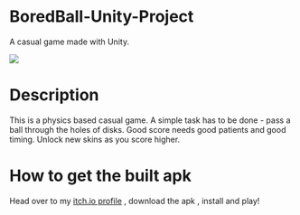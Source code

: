 # BoredBall-Unity-Project
A casual game made with Unity.

![](https://media.giphy.com/media/5hT4ySClgzgS9SKJRv/giphy.gif)

# Description

This is a physics based casual game. A simple task has to be done - pass a  ball through the  holes of disks. Good score needs good patients and good timing. Unlock new skins as you score higher.

# How to get the built apk

Head over to my [itch.io profile](https://samiparnab2.itch.io/bored-ball) , download the apk , install and play! 
